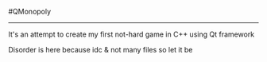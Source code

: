 #QMonopoly
_________________
It's an attempt to create my first not-hard game in C++ using Qt framework

Disorder is here because idc & not many files so let it be
